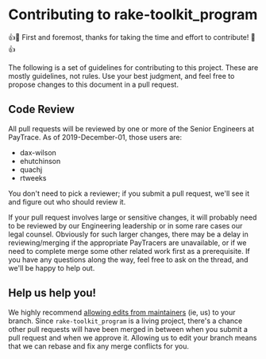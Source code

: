 Contributing to rake-toolkit_program
=================

:+1::tada: First and foremost, thanks for taking the time and effort to contribute! :tada::+1:

The following is a set of guidelines for contributing to this project.  These are mostly guidelines, not rules. Use your best judgment, and feel free to propose changes to this document in a pull request.

## Code Review

All pull requests will be reviewed by one or more of the Senior Engineers at PayTrace. As of 2019-December-01, those users are:

* dax-wilson
* ehutchinson
* quachj
* rtweeks

You don't need to pick a reviewer; if you submit a pull request, we'll see it and figure out who should review it.

If your pull request involves large or sensitive changes, it will probably need to be reviewed by our Engineering leadership or in some rare cases our legal counsel.
Obviously for such larger changes, there may be a delay in reviewing/merging if the appropriate PayTracers are unavailable, or if we need to complete merge some other related work first as a prerequisite. If you have any questions along the way, feel free to ask on the thread, and we'll be happy to help out.

## Help us help you!

We highly recommend [allowing edits from maintainers](https://help.github.com/articles/allowing-changes-to-a-pull-request-branch-created-from-a-fork/) (ie, us) to your branch. Since `rake-toolkit_program` is a living project, there's a chance other pull requests will have been merged in between when you submit a pull request and when we approve it. Allowing us to edit your branch means that we can rebase and fix any merge conflicts for you.
